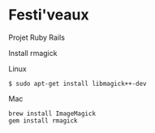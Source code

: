 # Festi'veaux
Projet Ruby Rails


Install rmagick

Linux
```
$ sudo apt-get install libmagick++-dev
```

Mac
```
brew install ImageMagick
gem install rmagick
```